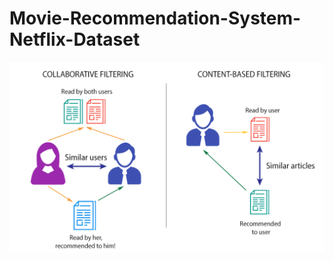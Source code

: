 # Movie-Recommendation-System-Netflix-Dataset

![alt text](https://github.com/prakhargurawa/Movie-Recommendation-System-Netflix-Dataset/blob/main/rec.png?raw=true)
